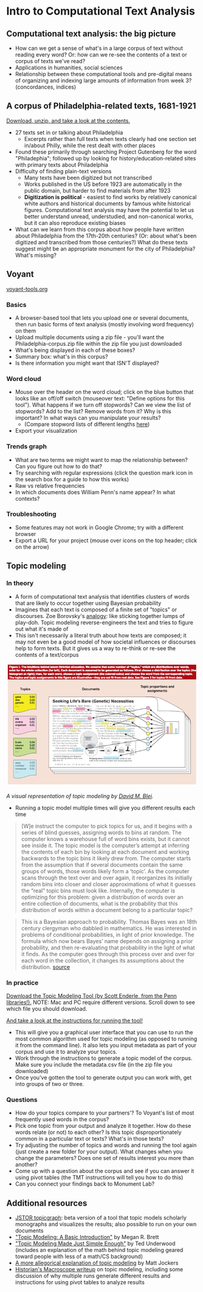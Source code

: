 # Intro to Computational Text Analysis

## Computational text analysis: the big picture

+ How can we get a sense of what's in a large corpus of text without reading every word? Or: how can we re-see the contents of a text or corpus of texts we've read?
+ Applications in humanities, social sciences
+ Relationship between these computational tools and pre-digital means of organizing and indexing large amounts of information from week 3? (concordances, indices)

## A corpus of Philadelphia-related texts, 1681-1921

[Download, unzip, and take a look at the contents.](https://github.com/dsfellows/dsfellows/blob/master/week_9_materials.zip)

+ 27 texts set in or talking about Philadelphia
  + Excerpts rather than full texts when texts clearly had one section set in/about Philly, while the rest dealt with other places
+ Found these primarily through searching Project Gutenberg for the word "Philadephia"; followed up by looking for history/education-related sites with primary texts about Philadelphia
+ Difficulty of finding plain-text versions
  + Many texts have been digitized but not transcribed
  + Works published in the US before 1923 are automatically in the public domain, but harder to find materials from after 1923
  + **Digitization is political** - easiest to find works by relatively canonical white authors and historical documents by famous white historical figures. Computational text analysis may have the potential to let us better understand unread, understudied, and non-canonical works, but it can also reproduce existing biases
+ What can we learn from this corpus about how people have written about Philadelphia from the 17th-20th centuries? (Or: about what's been digitized and transcribed from those centuries?) What do these texts suggest might be an appropriate monument for the city of Philadelphia? What's missing?

## Voyant

[voyant-tools.org](http://voyant-tools.org/)

### Basics
+ A browser-based tool that lets you upload one or several documents, then run basic forms of text analysis (mostly involving word frequency) on them
+ Upload multiple documents using a zip file - you'll want the Philadelphia-corpus.zip file within the zip file you just downloaded
+ What's being displayed in each of these boxes?
+ Summary box: what's in this corpus?
+ Is there information you might want that ISN'T displayed?

### Word cloud
+ Mouse over the header on the word cloud; click on the blue button that looks like an off/off switch (mouseover text: "Define options for this tool"). What happens if we turn off stopwords? Can we view the list of stopwords? Add to the list? Remove words from it? Why is this important? In what ways can you manipulate your results?
  + (Compare stopword lists of different lengths [here](http://www.ranks.nl/stopwords/))
+ Export your visualization

### Trends graph
+ What are two terms we might want to map the relationship between? Can you figure out how to do that?
+ Try searching with regular expressions (click the question mark icon in the search box for a guide to how this works)
+ Raw vs relative frequencies
+ In which documents does William Penn's name appear? In what contexts?

### Troubleshooting
+ Some features may not work in Google Chrome; try with a different browser
+ Export a URL for your project (mouse over icons on the top header; click on the arrow)

## Topic modeling

### In theory
+ A form of computational text analysis that identifies clusters of words that are likely to occur together using Bayesian probability
+ Imagines that each text is composed of a finite set of "topics" or discourses. Zoe Borovsky's [analogy](http://miriamposner.com/blog/very-basic-strategies-for-interpreting-results-from-the-topic-modeling-tool/): like sticking together lumps of play-doh. Topic modeling reverse-engineers the text and tries to figure out what it's made of
+ This isn't necessarily a literal truth about how texts are composed; it may not even be a good model of how societal influences or discourses help to form texts. But it gives us a way to re-think or re-see the contents of a text/corpus

![Visual representation of topic modeling](https://github.com/dsfellows/dsfellows/blob/master/Blei_topicmodel.png)

*A visual representation of topic modeling by [David M. Blei](http://www.cs.princeton.edu/~blei/papers/Blei2012.pdf).*

+ Running a topic model multiple times will give you different results each time

> [W]e instruct the computer to pick topics for us, and it begins with a series of blind guesses, assigning words to bins at random. The computer knows a warehouse full of word bins exists, but it cannot see inside it. The topic model is the computer’s attempt at inferring the contents of each bin by looking at each document and working backwards to the topic bins it likely drew from. The computer starts from the assumption that if several documents contain the same groups of words, those words likely form a ‘topic’. As the computer scans through the text over and over again, it reorganizes its initially random bins into closer and closer approximations of what it guesses the “real” topic bins must look like. Internally, the computer is optimizing for this problem: given a distribution of words over an entire collection of documents, what is the probability that this distribution of words within a document belong to a particular topic?

> This is a Bayesian approach to probability. Thomas Bayes was an 18th century clergyman who dabbled in mathematics. He was interested in problems of conditional probabilities, in light of prior knowledge. The formula which now bears Bayes’ name depends on assigning a prior probability, and then re-evaluating that probability in the light of what it finds. As the computer goes through this process over and over for each word in the collection, it changes its assumptions about the distribution. [source](http://www.themacroscope.org/?page_id=553)

### In practice

[Download the Topic Modeling Tool (by Scott Enderle, from the Penn libraries!).](https://github.com/senderle/topic-modeling-tool) NOTE: Mac and PC require different versions. Scroll down to see which file you should download.

[And take a look at the instructions for running the tool!](https://senderle.github.io/topic-modeling-tool/documentation/2017/01/06/quickstart.html)

+ This will give you a graphical user interface that you can use to run the most common algorithm used for topic modeling (as opposed to running it from the command line). It also lets you input metadata as part of your corpus and use it to analyze your topics.
+ Work through the instructions to generate a topic model of the corpus. Make sure you include the metadata.csv file (in the zip file you downloaded)
+ Once you've gotten the tool to generate output you can work with, get into groups of two or three.

### Questions
+ How do your topics compare to your partners'? To Voyant's list of most frequently used words in the corpus?
+ Pick one topic from your output and analyze it together. How do these words relate (or not) to each other? Is this topic disproportionately common in a particular text or texts? What's in those texts?
+ Try adjusting the number of topics and words and running the tool again (just create a new folder for your output). What changes when you change the parameters? Does one set of results interest you more than another?
+ Come up with a question about the corpus and see if you can answer it using pivot tables (the TMT instructions will tell you how to do this)
+ Can you connect your findings back to Monument Lab?

## Additional resources
+ [JSTOR topicgraph](https://labs.jstor.org/topicgraph/): beta version of a tool that topic models scholarly monographs and visualizes the results; also possible to run on your own documents
+ ["Topic Modeling: A Basic Introduction"](http://journalofdigitalhumanities.org/2-1/topic-modeling-a-basic-introduction-by-megan-r-brett/) by Megan R. Brett
+ ["Topic Modeling Made Just Simple Enough"](https://tedunderwood.com/2012/04/07/topic-modeling-made-just-simple-enough/) by Ted Underwood (includes an explanation of the math behind topic modeling geared toward people with less of a math/CS background)
+ [A more allegorical explanation of topic modeling](http://www.matthewjockers.net/2011/09/29/the-lda-buffet-is-now-open-or-latent-dirichlet-allocation-for-english-majors/) by Matt Jockers
+ [Historian's Macroscope writeup](http://www.themacroscope.org/?page_id=553) on topic modeling, including some discussion of why multiple runs generate different results and instructions for using pivot tables to analyze results
